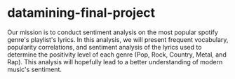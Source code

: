 # datamining-final-project

Our mission is to conduct sentiment analysis on the most popular spotify genre's playlist's lyrics. In this analysis, we will present frequent vocabulary, popularity correlations, and sentiment analysis of the lyrics used to determine the positivity level of each genre (Pop, Rock, Country, Metal, and Rap). This analysis will hopefully lead to a better understanding of modern music's sentiment.

